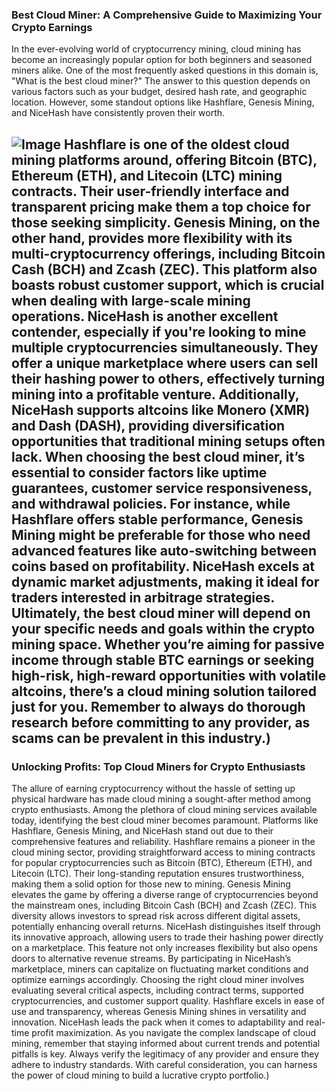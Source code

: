 ### Best Cloud Miner: A Comprehensive Guide to Maximizing Your Crypto Earnings
In the ever-evolving world of cryptocurrency mining, cloud mining has become an increasingly popular option for both beginners and seasoned miners alike. One of the most frequently asked questions in this domain is, "What is the best cloud miner?" The answer to this question depends on various factors such as your budget, desired hash rate, and geographic location. However, some standout options like Hashflare, Genesis Mining, and NiceHash have consistently proven their worth.

![Image](https://github.com/user-attachments/assets/d7419ec9-dc67-403f-bf28-8faea5f1f74f)
Hashflare is one of the oldest cloud mining platforms around, offering Bitcoin (BTC), Ethereum (ETH), and Litecoin (LTC) mining contracts. Their user-friendly interface and transparent pricing make them a top choice for those seeking simplicity. Genesis Mining, on the other hand, provides more flexibility with its multi-cryptocurrency offerings, including Bitcoin Cash (BCH) and Zcash (ZEC). This platform also boasts robust customer support, which is crucial when dealing with large-scale mining operations.
NiceHash is another excellent contender, especially if you're looking to mine multiple cryptocurrencies simultaneously. They offer a unique marketplace where users can sell their hashing power to others, effectively turning mining into a profitable venture. Additionally, NiceHash supports altcoins like Monero (XMR) and Dash (DASH), providing diversification opportunities that traditional mining setups often lack.
When choosing the best cloud miner, it’s essential to consider factors like uptime guarantees, customer service responsiveness, and withdrawal policies. For instance, while Hashflare offers stable performance, Genesis Mining might be preferable for those who need advanced features like auto-switching between coins based on profitability. NiceHash excels at dynamic market adjustments, making it ideal for traders interested in arbitrage strategies.
Ultimately, the best cloud miner will depend on your specific needs and goals within the crypto mining space. Whether you’re aiming for passive income through stable BTC earnings or seeking high-risk, high-reward opportunities with volatile altcoins, there’s a cloud mining solution tailored just for you. Remember to always do thorough research before committing to any provider, as scams can be prevalent in this industry.)
---
### Unlocking Profits: Top Cloud Miners for Crypto Enthusiasts
The allure of earning cryptocurrency without the hassle of setting up physical hardware has made cloud mining a sought-after method among crypto enthusiasts. Among the plethora of cloud mining services available today, identifying the best cloud miner becomes paramount. Platforms like Hashflare, Genesis Mining, and NiceHash stand out due to their comprehensive features and reliability.
Hashflare remains a pioneer in the cloud mining sector, providing straightforward access to mining contracts for popular cryptocurrencies such as Bitcoin (BTC), Ethereum (ETH), and Litecoin (LTC). Their long-standing reputation ensures trustworthiness, making them a solid option for those new to mining. Genesis Mining elevates the game by offering a diverse range of cryptocurrencies beyond the mainstream ones, including Bitcoin Cash (BCH) and Zcash (ZEC). This diversity allows investors to spread risk across different digital assets, potentially enhancing overall returns.
NiceHash distinguishes itself through its innovative approach, allowing users to trade their hashing power directly on a marketplace. This feature not only increases flexibility but also opens doors to alternative revenue streams. By participating in NiceHash’s marketplace, miners can capitalize on fluctuating market conditions and optimize earnings accordingly.
Choosing the right cloud miner involves evaluating several critical aspects, including contract terms, supported cryptocurrencies, and customer support quality. Hashflare excels in ease of use and transparency, whereas Genesis Mining shines in versatility and innovation. NiceHash leads the pack when it comes to adaptability and real-time profit maximization.
As you navigate the complex landscape of cloud mining, remember that staying informed about current trends and potential pitfalls is key. Always verify the legitimacy of any provider and ensure they adhere to industry standards. With careful consideration, you can harness the power of cloud mining to build a lucrative crypto portfolio.)
